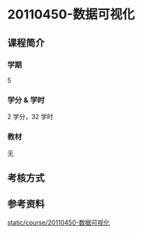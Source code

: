 # 20110450-数据可视化

## 课程简介



### 学期

5

### 学分 & 学时

2 学分，32 学时

### 教材

无

## 考核方式



## 参考资料

[static/course/20110450-数据可视化](https://github.com/rurumuri/ysuse-2022/tree/master/static/course/20110450-%E6%95%B0%E6%8D%AE%E5%8F%AF%E8%A7%86%E5%8C%96)